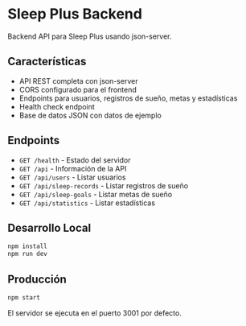 # Sleep Plus Backend

Backend API para Sleep Plus usando json-server.

## Características

- API REST completa con json-server
- CORS configurado para el frontend
- Endpoints para usuarios, registros de sueño, metas y estadísticas
- Health check endpoint
- Base de datos JSON con datos de ejemplo

## Endpoints

- `GET /health` - Estado del servidor
- `GET /api` - Información de la API
- `GET /api/users` - Listar usuarios
- `GET /api/sleep-records` - Listar registros de sueño
- `GET /api/sleep-goals` - Listar metas de sueño
- `GET /api/statistics` - Listar estadísticas

## Desarrollo Local

```bash
npm install
npm run dev
```

## Producción

```bash
npm start
```

El servidor se ejecuta en el puerto 3001 por defecto.
